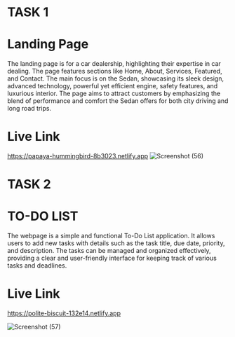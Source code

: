 # TASK 1
# Landing Page
The landing page is for a car dealership, highlighting their expertise in car dealing. The page features sections like Home, About, Services, Featured, and Contact. The main focus is on the Sedan, showcasing its sleek design, advanced technology, powerful yet efficient engine, safety features, and luxurious interior. The page aims to attract customers by emphasizing the blend of performance and comfort the Sedan offers for both city driving and long road trips.
# Live Link
https://papaya-hummingbird-8b3023.netlify.app
![Screenshot (56)](https://github.com/habi-navitha/OCTANET_NOVEMBER/assets/141555190/860b64e1-8ea4-4053-b463-5b154e92db4e)

# TASK 2
# TO-DO LIST
The webpage is a simple and functional To-Do List application. It allows users to add new tasks with details such as the task title, due date, priority, and description. The tasks can be managed and organized effectively, providing a clear and user-friendly interface for keeping track of various tasks and deadlines.
# Live Link
https://polite-biscuit-132e14.netlify.app

![Screenshot (57)](https://github.com/habi-navitha/OCTANET_NOVEMBER/assets/141555190/62c19e1d-8068-4b55-b03f-140dda1c7398)
